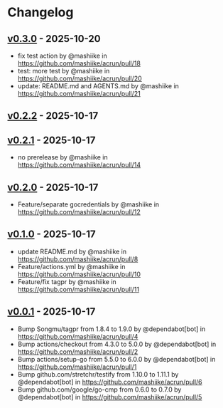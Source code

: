 # Changelog

## [v0.3.0](https://github.com/mashiike/acrun/compare/v0.2.2...v0.3.0) - 2025-10-20
- fix test action by @mashiike in https://github.com/mashiike/acrun/pull/18
- test: more test by @mashiike in https://github.com/mashiike/acrun/pull/20
- update: README.md and AGENTS.md by @mashiike in https://github.com/mashiike/acrun/pull/21

## [v0.2.2](https://github.com/mashiike/acrun/compare/v0.2.1...v0.2.2) - 2025-10-17

## [v0.2.1](https://github.com/mashiike/acrun/compare/v0.2.0...v0.2.1) - 2025-10-17
- no prerelease by @mashiike in https://github.com/mashiike/acrun/pull/14

## [v0.2.0](https://github.com/mashiike/acrun/compare/v0.1.0...v0.2.0) - 2025-10-17
- Feature/separate gocredentials by @mashiike in https://github.com/mashiike/acrun/pull/12

## [v0.1.0](https://github.com/mashiike/acrun/compare/v0.0.1...v0.1.0) - 2025-10-17
- update README.md by @mashiike in https://github.com/mashiike/acrun/pull/8
- Feature/actions.yml by @mashiike in https://github.com/mashiike/acrun/pull/10
- Feature/fix tagpr by @mashiike in https://github.com/mashiike/acrun/pull/11

## [v0.0.1](https://github.com/mashiike/acrun/commits/v0.0.1) - 2025-10-17
- Bump Songmu/tagpr from 1.8.4 to 1.9.0 by @dependabot[bot] in https://github.com/mashiike/acrun/pull/4
- Bump actions/checkout from 4.3.0 to 5.0.0 by @dependabot[bot] in https://github.com/mashiike/acrun/pull/2
- Bump actions/setup-go from 5.5.0 to 6.0.0 by @dependabot[bot] in https://github.com/mashiike/acrun/pull/1
- Bump github.com/stretchr/testify from 1.10.0 to 1.11.1 by @dependabot[bot] in https://github.com/mashiike/acrun/pull/6
- Bump github.com/google/go-cmp from 0.6.0 to 0.7.0 by @dependabot[bot] in https://github.com/mashiike/acrun/pull/5
